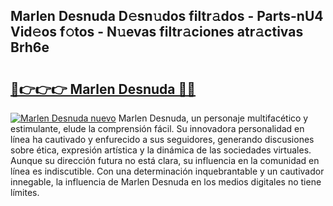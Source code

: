 ## Marlen Desnuda D𝚎sn𝚞dos filtr𝚊dos - Parts-nU4 Vid𝚎os f𝚘tos - N𝚞evas filtr𝚊ciones atr𝚊ctivas Brh6e

# <h2><a href="http://mb7nan.tromn.icu/?c=Marlen+Desnuda">🔗👉👉👉 Marlen Desnuda 🔗🔗</a></h2>

[![Marlen Desnuda nuevo](https://i.imgur.com/pEAQMta.gif)](http://mb7nan.tromn.icu/?c=Marlen+Desnuda)
Marlen Desnuda, un personaje multifacético y estimulante, elude la comprensión fácil. Su innovadora personalidad en línea ha cautivado y enfurecido a sus seguidores, generando discusiones sobre ética, expresión artística y la dinámica de las sociedades virtuales. Aunque su dirección futura no está clara, su influencia en la comunidad en línea es indiscutible. Con una determinación inquebrantable y un cautivador innegable, la influencia de Marlen Desnuda en los medios digitales no tiene límites.
